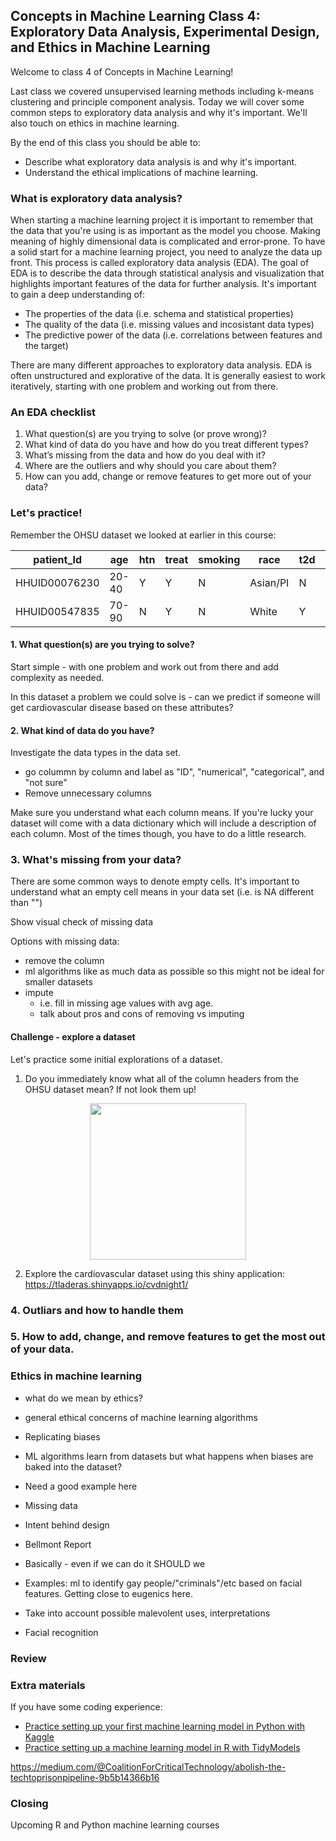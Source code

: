 
## Concepts in Machine Learning Class 4: Exploratory Data Analysis, Experimental Design, and Ethics in Machine Learning

Welcome to class 4 of Concepts in Machine Learning!

Last class we covered unsupervised learning methods including k-means clustering and principle component analysis. Today we will cover some common steps to exploratory data analysis and why it's important. We'll also touch on ethics in machine learning.

By the end of this class you should be able to:

* Describe what exploratory data analysis is and why it's important.
* Understand the ethical implications of machine learning.

### What is exploratory data analysis?

When starting a machine learning project it is important to remember that the data that you're using is as important as the model you choose. Making meaning of highly dimensional data is complicated and error-prone. To have a solid start for a machine learning project, you need to analyze the data up front. This process is called exploratory data analysis (EDA). The goal of EDA is to describe the data through statistical analysis and visualization that highlights important features of the data for further analysis. It's important to gain a deep understanding of:
* The properties of the data (i.e. schema and statistical properties)
* The quality of the data (i.e. missing values and incosistant data types)
* The predictive power of the data (i.e. correlations between features and the target)

There are many different approaches to exploratory data analysis. EDA is often unstructured and explorative of the data. It is generally easiest to work iteratively, starting with one problem and working out from there.

### An EDA checklist

1. What question(s) are you trying to solve (or prove wrong)?
2. What kind of data do you have and how do you treat different types?
3. What’s missing from the data and how do you deal with it?
4. Where are the outliers and why should you care about them?
5. How can you add, change or remove features to get more out of your data?

### Let's practice!

Remember the OHSU dataset we looked at earlier in this course:

| patient_Id    | age   | htn | treat | smoking | race     | t2d | gender | numAge | bmi | tchol| sbp | cvd |
| ------------- | ----- | --- | ----- | ------- | -------- | --- | ------ | ------ | --- | ---- | --- | --- |
| HHUID00076230 | 20-40 | Y   | Y     | N       | Asian/PI | N   | M      | 29     | 23  | 189  | 170 | N   |
| HHUID00547835 | 70-90 | N   | Y     | N       | White    | Y   | M      | 72     | 35  | 178  | 118 | N   |

#### 1. What question(s) are you trying to solve?

Start simple - with one problem and work out from there and add complexity as needed.

In this dataset a problem we could solve is - can we predict if someone will get cardiovascular disease based on these attributes?

#### 2. What kind of data do you have?

Investigate the data types in the data set.
 * go colummn by column and label as "ID", "numerical", "categorical", and "not sure"
 * Remove unnecessary columns

Make sure you understand what each column means. If you're lucky your dataset will come with a data dictionary which will include a description of each column. Most of the times though, you have to do a little research.

### 3. What's missing from your data?

There are some common ways to denote empty cells. It's important to understand what an empty cell means in your data set (i.e. is NA different than "")

Show visual check of missing data

Options with missing data:
 * remove the column
  * ml algorithms like as much data as possible so this might not be ideal for smaller datasets
 * impute
   * i.e. fill in missing age values with avg age.
   * talk about pros and cons of removing vs imputing

#### Challenge - explore a dataset

Let's practice some initial explorations of a dataset.

1. Do you immediately know what all of the column headers from the OHSU dataset mean? If not look them up!

<p align="center">
  <img src="http://letmegooglethat.com/?q=what+does+t2d+mean+cardiovascular+disease" width="250" />
</p>


2. Explore the cardiovascular dataset using this shiny application: https://tladeras.shinyapps.io/cvdnight1/


### 4. Outliars and how to handle them
 
### 5. How to add, change, and remove features to get the most out of your data.

### Ethics in machine learning

* what do we mean by ethics?
* general ethical concerns of machine learning algorithms

* Replicating biases
 * ML algorithms learn from datasets but what happens when biases are baked into the dataset?
 * Need a good example here
* Missing data
* Intent behind design
 * Bellmont Report
 * Basically - even if we can do it SHOULD we
 * Examples: ml to identify gay people/"criminals"/etc based on facial features. Getting close to eugenics here.
* Take into account possible malevolent uses, interpretations
 * Facial recognition

### Review

### Extra materials

If you have some coding experience:
* [Practice setting up your first machine learning model in Python with Kaggle](https://www.kaggle.com/learn/intro-to-machine-learning)
* [Practice setting up a machine learning model in R with TidyModels](https://www.tidymodels.org/start/models/)

https://medium.com/@CoalitionForCriticalTechnology/abolish-the-techtoprisonpipeline-9b5b14366b16

### Closing

Upcoming R and Python machine learning courses

